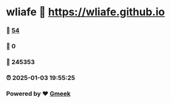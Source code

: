# wliafe :link: https://wliafe.github.io 
### :page_facing_up: [54](https://wliafe.github.io/tag.html) 
### :speech_balloon: 0 
### :hibiscus: 245353 
### :alarm_clock: 2025-01-03 19:55:25 
### Powered by :heart: [Gmeek](https://github.com/Meekdai/Gmeek)
